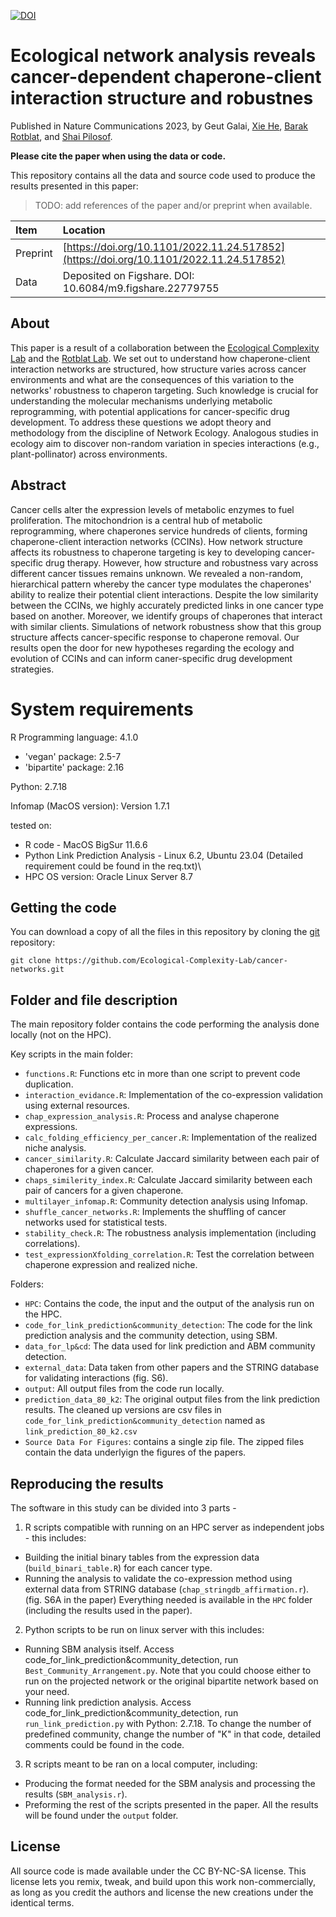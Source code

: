 [![DOI](https://zenodo.org/badge/383373021.svg)](https://zenodo.org/badge/latestdoi/383373021)


# Ecological network analysis reveals cancer-dependent chaperone-client interaction structure and robustnes
Published in Nature Communications 2023, by Geut Galai, [Xie He](https://sites.google.com/view/xie-he/about-me), [Barak Rotblat](https://barakrotblat.wixsite.com/rotblatlab),
and [Shai Pilosof](https://lifewp.bgu.ac.il/wp/pilos/).

**Please cite the paper when using the data or code.**

This repository contains all the data and source code used to produce the results
presented in this paper:

> TODO: add references of the paper and/or preprint when available.

|Item  | Location |
|:-|:-----|
| Preprint | [https://doi.org/10.1101/2022.11.24.517852](https://doi.org/10.1101/2022.11.24.517852) |
| Data | Deposited on Figshare. DOI: 10.6084/m9.figshare.22779755 |

## About

This paper is a result of a collaboration between the [Ecological Complexity Lab](https://lifewp.bgu.ac.il/wp/pilos/) and the [Rotblat Lab](https://barakrotblat.wixsite.com/rotblatlab). We set out to understand how chaperone-client interaction networks are structured, how structure varies across cancer environments and what are the consequences of this variation to the networks' robustness to chaperon targeting. Such knowledge is crucial for understanding the molecular mechanisms underlying metabolic reprogramming, with potential applications for cancer-specific drug development. To address these questions we adopt theory and methodology from the discipline of Network Ecology. Analogous studies in ecology aim to discover non-random variation in species interactions (e.g., plant-pollinator) across environments.


## Abstract

Cancer cells alter the expression levels of metabolic enzymes to fuel proliferation. The mitochondrion is a central hub of metabolic reprogramming, where chaperones service hundreds of clients, forming chaperone-client interaction networks (CCINs). How network structure affects its robustness to chaperone targeting is key to developing cancer-specific drug therapy. However, how structure and robustness vary across different cancer tissues remains unknown. We revealed a non-random, hierarchical pattern whereby the cancer type modulates the chaperones' ability to realize their potential client interactions. Despite the low similarity between the CCINs, we highly accurately predicted links in one cancer type based on another. Moreover, we identify groups of chaperones that interact with similar clients. Simulations of network robustness show that this group structure affects cancer-specific response to chaperone removal. Our results open the door for new hypotheses regarding the ecology and evolution of CCINs and can inform caner-specific drug development strategies.


# System requirements
R Programming language: 4.1.0
- 'vegan' package: 2.5-7
- 'bipartite' package: 2.16

Python: 2.7.18 

Infomap (MacOS version): Version 1.7.1

tested on:
- R code - MacOS BigSur 11.6.6
- Python Link Prediction Analysis - Linux 6.2, Ubuntu 23.04 (Detailed requirement could be found in the req.txt)\
- HPC OS version: Oracle Linux Server 8.7 

## Getting the code

You can download a copy of all the files in this repository by cloning the
[git](https://git-scm.com/) repository:

    git clone https://github.com/Ecological-Complexity-Lab/cancer-networks.git

## Folder and file description

The main repository folder contains the code performing the analysis done locally (not on the HPC).

Key scripts in the main folder:

* `functions.R`: Functions etc in more than one script to prevent code duplication.
* `interaction_evidance.R`: Implementation of the co-expression validation using external resources.
* `chap_expression_analysis.R`: Process and analyse chaperone expressions.
* `calc_folding_efficiency_per_cancer.R`: Implementation of the realized niche analysis.
* `cancer_similarity.R`: Calculate Jaccard similarity between each pair of chaperones for a given cancer.
* `chaps_similerity_index.R`: Calculate Jaccard similarity between each pair of cancers for a given chaperone.
* `multilayer_infomap.R`: Community detection analysis using Infomap.
* `shuffle_cancer_networks.R`: Implements the shuffling of cancer networks used for statistical tests.
* `stability_check.R`: The robustness analysis implementation (including correlations).
* `test_expressionXfolding_correlation.R`: Test the correlation between chaperone expression and realized niche.


Folders:
* `HPC`: Contains the code, the input and the output of the analysis run on the HPC.
* `code_for_link_prediction&community_detection`: The code for the link prediction analysis and the community detection, using SBM.
* `data_for_lp&cd`: The data used for link prediction and ABM community detection.
* `external_data`: Data taken from other papers and the STRING database for validating interactions (fig. S6).
* `output`: All output files from the code run locally.
* `prediction_data_80_k2`: The original output files from the link prediction results. The cleaned up versions are csv files in `code_for_link_prediction&community_detection` named as `link_prediction_80_k2.csv`
* `Source Data For Figures`: contains a single zip file. The zipped files contain the data underlyign the figures of the papers.


## Reproducing the results

The software in this study can be divided into 3 parts -

1. R scripts compatible with running on an HPC server as independent jobs - this includes:
* Building the initial binary tables from the expression data (`build_binari_table.R`) for each cancer type.
* Running the analysis to validate the co-expression method using external data from STRING database (`chap_stringdb_affirmation.r`). (fig. S6A in the paper)
Everything needed is available in the `HPC` folder (including the results used in the paper).

2. Python scripts to be run on linux server with this includes:
* Running SBM analysis itself. Access code_for_link_prediction&community_detection, run `Best_Community_Arrangement.py`. Note that you could choose either to run on the projected network or the original bipartite network based on your need. 
* Running link prediction analysis. Access code_for_link_prediction&community_detection, run `run_link_prediction.py` with Python: 2.7.18. To change the number of predefined community, change the number of "K" in that code, detailed comments could be found in the code.

3. R scripts meant to be ran on a local computer, including:
* Producing the format needed for the SBM analysis and processing the results (`SBM_analysis.r`).
* Preforming the rest of the scripts presented in the paper.
All the results will be found under the `output` folder.


## License

All source code is made available under the CC BY-NC-SA license. This license lets you remix, tweak, and build upon this work non-commercially, as long as you credit the authors and license the new creations under the identical terms.
